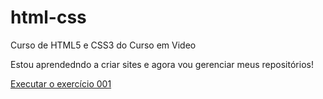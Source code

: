 # html-css
 Curso de HTML5 e CSS3 do Curso em Video

 Estou aprendedndo a criar sites e agora vou gerenciar meus repositórios!

 <a href="https://ysabellax.github.io/html-csss/exercícios/exer001/index.html">Executar o exercício 001</a>
